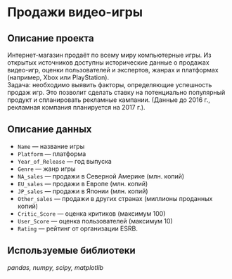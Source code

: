 # Продажи видео-игры
## Описание проекта
Интернет-магазин продаёт по всему миру компьютерные игры. Из открытых источников доступны исторические данные о продажах видео-игр, оценки пользователей и экспертов, жанрах и платформах (например, Xbox или PlayStation). <br> 
Задача: необходимо выявить факторы, определяющие успешность продаж игр. Это позволит сделать ставку на потенциально популярный продукт и спланировать рекламные кампании. (Данные до 2016 г., рекламная компания планируется на 2017 г.).
## Описание данных
- `Name` — название игры
- `Platform` — платформа
- `Year_of_Release` — год выпуска
- `Genre` — жанр игры
- `NA_sales` — продажи в Северной Америке (млн. копий)
- `EU_sales` — продажи в Европе (млн. копий)
- `JP_sales` — продажи в Японии (млн. копий)
- `Other_sales` — продажи в других странах (миллионы проданных копий)
- `Critic_Score` — оценка критиков (максимум 100)
- `User_Score` — оценка пользователей (максимум 10)
- `Rating` — рейтинг от организации ESRB.
## Используемые библиотеки
*pandas, numpy, scipy, matplotlib*




